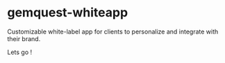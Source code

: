 # gemquest-whiteapp
Customizable white-label app for clients to personalize and integrate with their brand.

Lets go ! 